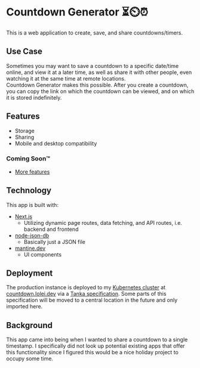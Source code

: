 # Countdown Generator ⏳⏲️⏰

This is a web application to create, save, and share countdowns/timers.

## Use Case

Sometimes you may want to save a countdown to a specific date/time online, and
view it at a later time, as well as share it with other people, even watching it
at the same time at remote locations.  
Countdown Generator makes this possible. After you create a countdown, you can
copy the link on which the countdown can be viewed, and on which it is stored
indefinitely.

## Features

- Storage
- Sharing
- Mobile and desktop compatibility

### Coming Soon™

- [More features](https://github.com/LoLei/countdown-generator/issues/2)

## Technology

This app is built with:

- [Next.js](https://nextjs.org/)
  - Utilizing dynamic page routes, data fetching, and API routes, i.e. backend and frontend
- [node-json-db](https://www.npmjs.com/package/node-json-db)
  - Basically just a JSON file
- [mantine.dev](https://mantine.dev/)
  - UI components

## Deployment

The production instance is deployed to my [Kubernetes
cluster](k8s-dashboard.lolei.dev/) at
[countdown.lolei.dev](https://countdown.lolei.dev) via a [Tanka
specification](/k8s). Some parts of this specification will be moved to a
central location in the future and only imported here.

## Background

This app came into being when I wanted to share a countdown to a single
timestamp. I specifically did not look up potential existing apps that offer
this functionality since I figured this would be a nice holiday project to
occupy some time.

